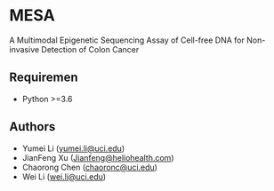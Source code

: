 # MESA

A Multimodal Epigenetic Sequencing Assay of Cell-free DNA for Non-invasive Detection of Colon Cancer

## Requiremen
- Python >=3.6

## Authors
- Yumei Li (yumei.li@uci.edu)
- JianFeng Xu (Jianfeng@heliohealth.com)
- Chaorong Chen (chaoronc@uci.edu)
- Wei Li (wei.li@uci.edu)
